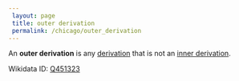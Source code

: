 ```yaml
---
 layout: page
 title: outer derivation
 permalink: /chicago/outer_derivation
---
```

An **outer derivation** is any [derivation](https://mathgloss.github.io/MathGloss/derivation) that is not an [inner derivation](https://mathgloss.github.io/MathGloss/adjoint_representation_of_a_Lie_algebra).

Wikidata ID: [Q451323](https://www.wikidata.org/wiki/Q451323)